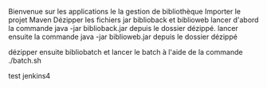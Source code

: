 Bienvenue sur les applications le la gestion de bibliothèque
Importer le projet Maven
Dézipper les fichiers jar biblioback et biblioweb
lancer d'abord la commande java -jar biblioback.jar depuis le dossier dézippé.
lancer ensuite la commande java -jar biblioweb.jar depuis le dossier dézippé

dézipper ensuite bibliobatch et lancer le batch à l'aide de la commande ./batch.sh

test jenkins4
